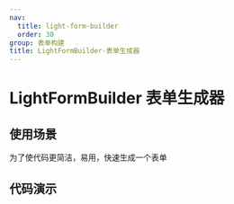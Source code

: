 ```yaml
---
nav:
  title: light-form-builder
  order: 30
group: 表单构建
title: LightFormBuilder-表单生成器
---
```


# LightFormBuilder 表单生成器

## 使用场景

为了使代码更简洁，易用，快速生成一个表单

## 代码演示

<code src='./demo' ></code>
